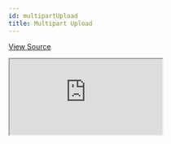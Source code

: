 ```yaml
---
id: multipartUpload
title: Multipart Upload
---
```


[View Source](https://github.com/pankod/refine/tree/master/examples/upload/multipartUpload)

<iframe src="https://codesandbox.io/embed/refine-multipart-upload-example-ke4vr?autoresize=1&fontsize=14&module=%2Fsrc%2Fpages%2Fposts%2Fedit.tsx&theme=dark&view=preview"
    style={{width: "100%", height:"80vh", border: "0px", borderRadius: "8px", overflow:"hidden"}}
    title="refine-multipart-upload-example"
    allow="accelerometer; ambient-light-sensor; camera; encrypted-media; geolocation; gyroscope; hid; microphone; midi; payment; usb; vr; xr-spatial-tracking"
    sandbox="allow-forms allow-modals allow-popups allow-presentation allow-same-origin allow-scripts"
></iframe>